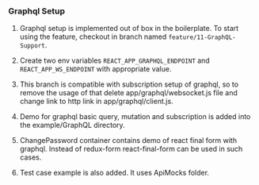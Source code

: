 ### Graphql Setup

1. Graphql setup is implemented out of box in the boilerplate. To start using the feature, checkout in branch named `feature/11-GraphQL-Support`.

2. Create two env variables `REACT_APP_GRAPHQL_ENDPOINT` and `REACT_APP_WS_ENDPOINT` with appropriate value.

3. This branch is compatible with subscription setup of graphql, so to remove the usage of that delete app/graphql/websocket.js file and change link to http link in app/graphql/client.js.

4. Demo for graphql basic query, mutation and subscription is added into the example/GraphQL directory.

5. ChangePassword container contains demo of react final form with graphql. Instead of redux-form react-final-form can be used in such cases.

6. Test case example is also added. It uses ApiMocks folder.
